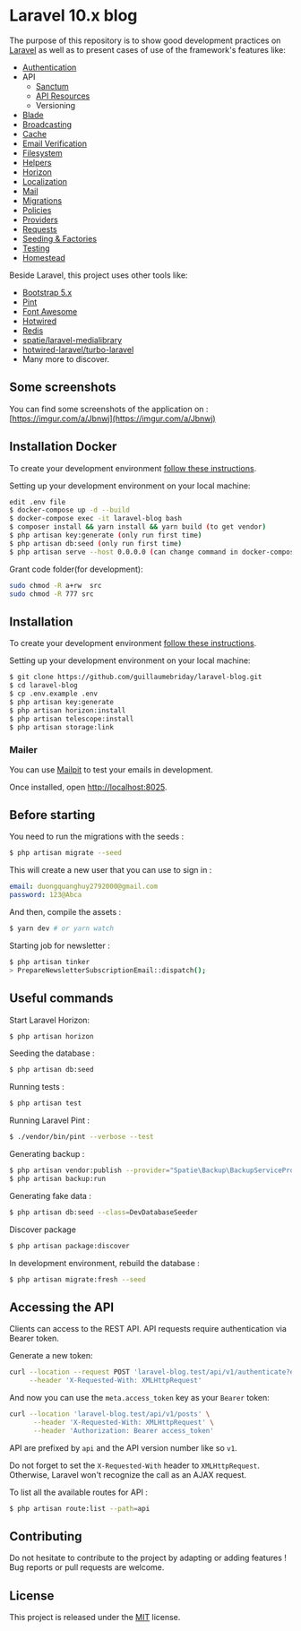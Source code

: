 # Laravel 10.x blog

The purpose of this repository is to show good development practices on [Laravel](http://laravel.com/) as well as to present cases of use of the framework's features like:

- [Authentication](https://laravel.com/docs/10.x/authentication)
- API
  - [Sanctum](https://laravel.com/docs/10.x/sanctum)
  - [API Resources](https://laravel.com/docs/10.x/eloquent-resources)
  - Versioning
- [Blade](https://laravel.com/docs/10.x/blade)
- [Broadcasting](https://laravel.com/docs/10.x/broadcasting)
- [Cache](https://laravel.com/docs/10.x/cache)
- [Email Verification](https://laravel.com/docs/10.x/verification)
- [Filesystem](https://laravel.com/docs/10.x/filesystem)
- [Helpers](https://laravel.com/docs/10.x/helpers)
- [Horizon](https://laravel.com/docs/10.x/horizon)
- [Localization](https://laravel.com/docs/10.x/localization)
- [Mail](https://laravel.com/docs/10.x/mail)
- [Migrations](https://laravel.com/docs/10.x/migrations)
- [Policies](https://laravel.com/docs/10.x/authorization)
- [Providers](https://laravel.com/docs/10.x/providers)
- [Requests](https://laravel.com/docs/10.x/validation#form-request-validation)
- [Seeding & Factories](https://laravel.com/docs/10.x/seeding)
- [Testing](https://laravel.com/docs/10.x/testing)
- [Homestead](https://laravel.com/docs/10.x/homestead)

Beside Laravel, this project uses other tools like:

- [Bootstrap 5.x](https://getbootstrap.com/)
- [Pint](https://github.com/laravel/pint)
- [Font Awesome](https://fontawesome.com/)
- [Hotwired](https://hotwired.dev/)
- [Redis](https://redis.io/)
- [spatie/laravel-medialibrary](https://github.com/spatie/laravel-medialibrary)
- [hotwired-laravel/turbo-laravel](https://github.com/hotwired-laravel/turbo-laravel)
- Many more to discover.

## Some screenshots

You can find some screenshots of the application on : [https://imgur.com/a/Jbnwj](https://imgur.com/a/Jbnwj)

## Installation Docker

To create your development environment [follow these instructions](https://laravel.com/docs/10.x/installation).

Setting up your development environment on your local machine:
```bash
edit .env file
$ docker-compose up -d --build
$ docker-compose exec -it laravel-blog bash
$ composer install && yarn install && yarn build (to get vendor)
$ php artisan key:generate (only run first time)
$ php artisan db:seed (only run first time)
$ php artisan serve --host 0.0.0.0 (can change command in docker-compose.yaml file by this command)

```
Grant code folder(for development):
```bash
sudo chmod -R a+rw  src
sudo chmod -R 777 src
```

## Installation

To create your development environment [follow these instructions](https://laravel.com/docs/10.x/installation).

Setting up your development environment on your local machine:
```bash
$ git clone https://github.com/guillaumebriday/laravel-blog.git
$ cd laravel-blog
$ cp .env.example .env
$ php artisan key:generate
$ php artisan horizon:install
$ php artisan telescope:install
$ php artisan storage:link
```

### Mailer

You can use [Mailpit](https://github.com/axllent/mailpit) to test your emails in development.

Once installed, open [http://localhost:8025](http://localhost:8025).

## Before starting
You need to run the migrations with the seeds :
```bash
$ php artisan migrate --seed
```

This will create a new user that you can use to sign in :
```yml
email: duongquanghuy2792000@gmail.com
password: 123@Abca
```

And then, compile the assets :
```bash
$ yarn dev # or yarn watch
```

Starting job for newsletter :
```bash
$ php artisan tinker
> PrepareNewsletterSubscriptionEmail::dispatch();
```

## Useful commands

Start Laravel Horizon:
```bash
$ php artisan horizon
```

Seeding the database :
```bash
$ php artisan db:seed
```

Running tests :
```bash
$ php artisan test
```

Running Laravel Pint :
```bash
$ ./vendor/bin/pint --verbose --test
```

Generating backup :
```bash
$ php artisan vendor:publish --provider="Spatie\Backup\BackupServiceProvider"
$ php artisan backup:run
```

Generating fake data :
```bash
$ php artisan db:seed --class=DevDatabaseSeeder
```

Discover package
```bash
$ php artisan package:discover
```

In development environment, rebuild the database :
```bash
$ php artisan migrate:fresh --seed
```

## Accessing the API

Clients can access to the REST API. API requests require authentication via Bearer token.

Generate a new token:

```bash
curl --location --request POST 'laravel-blog.test/api/v1/authenticate?email=your_email&password=your_password' \
     --header 'X-Requested-With: XMLHttpRequest'
```

And now you can use the `meta.access_token` key as your `Bearer` token:

```bash
curl --location 'laravel-blog.test/api/v1/posts' \
      --header 'X-Requested-With: XMLHttpRequest' \
      --header 'Authorization: Bearer access_token'
```

API are prefixed by `api` and the API version number like so `v1`.

Do not forget to set the `X-Requested-With` header to `XMLHttpRequest`. Otherwise, Laravel won't recognize the call as an AJAX request.

To list all the available routes for API :

```bash
$ php artisan route:list --path=api
```

## Contributing

Do not hesitate to contribute to the project by adapting or adding features ! Bug reports or pull requests are welcome.

## License

This project is released under the [MIT](http://opensource.org/licenses/MIT) license.
